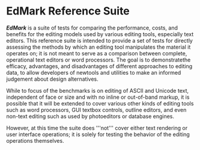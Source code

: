 # EdMark Reference Suite 
***EdMark*** is a suite of tests for comparing the performance, costs, and benefits for the editing models used by various editing tools, especially text editors. This reference suite is intended to provide a set of tests  for directly assessing the methods by which an editing tool manipulates the material it operates on; it is not meant to serve as a comparison between complete, operational text editors or word processors. The goal is to demonstratethe efficacy, advantages, and disadvantages of different approaches to editing data, to allow developers of newtools and utilities to make an informed judgement about design alternatives.

While to focus of the benchmarks is on editing of ASCII and Unicode text, independent of face or size and with no inline or out-of-band markup, it is possible that it will be extended to cover various other kinds of editing tools such as word processors, GUI textbox controls, outline editors, and even non-text editing such as used by photoeditors or database engines.

However, at this time the suite does '''not''' cover either text rendering or user interface operations; it is solely for testing the behavior of the editing operations themselves.
